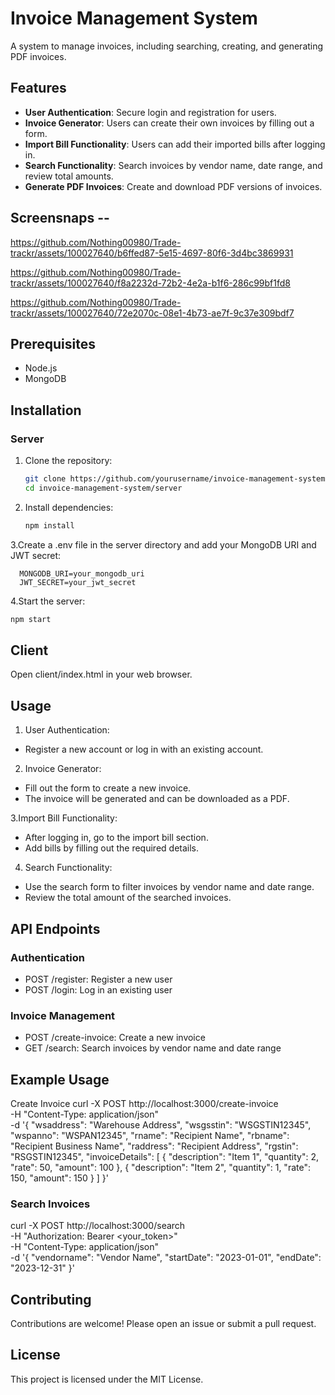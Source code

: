 # Invoice Management System

A system to manage invoices, including searching, creating, and generating PDF invoices.

## Features

- **User Authentication**: Secure login and registration for users.
- **Invoice Generator**: Users can create their own invoices by filling out a form.
- **Import Bill Functionality**: Users can add their imported bills after logging in.
- **Search Functionality**: Search invoices by vendor name, date range, and review total amounts.
- **Generate PDF Invoices**: Create and download PDF versions of invoices.

## Screensnaps -- 




https://github.com/Nothing00980/Trade-trackr/assets/100027640/b6ffed87-5e15-4697-80f6-3d4bc3869931


https://github.com/Nothing00980/Trade-trackr/assets/100027640/f8a2232d-72b2-4e2a-b1f6-286c99bf1fd8



https://github.com/Nothing00980/Trade-trackr/assets/100027640/72e2070c-08e1-4b73-ae7f-9c37e309bdf7



## Prerequisites

- Node.js
- MongoDB

## Installation

### Server

1. Clone the repository:

   ```sh
   git clone https://github.com/yourusername/invoice-management-system.git
   cd invoice-management-system/server

2. Install dependencies:
   ```sh
   npm install
3.Create a .env file in the server directory and add your MongoDB URI and JWT secret:
```plaintext
  MONGODB_URI=your_mongodb_uri
  JWT_SECRET=your_jwt_secret
```
4.Start the server:
  ```sh
  npm start
```
## Client
Open client/index.html in your web browser.

## Usage
1. User Authentication:

- Register a new account or log in with an existing account.
2. Invoice Generator:

- Fill out the form to create a new invoice.
- The invoice will be generated and can be downloaded as a PDF.
 
3.Import Bill Functionality:

- After logging in, go to the import bill section.
- Add bills by filling out the required details.
4. Search Functionality:

- Use the search form to filter invoices by vendor name and date range.
- Review the total amount of the searched invoices.
## API Endpoints
### Authentication
- POST /register: Register a new user
- POST /login: Log in an existing user
### Invoice Management
- POST /create-invoice: Create a new invoice
- GET /search: Search invoices by vendor name and date range
## Example Usage
Create Invoice
curl -X POST http://localhost:3000/create-invoice \
-H "Content-Type: application/json" \
-d '{
    "wsaddress": "Warehouse Address",
    "wsgsstin": "WSGSTIN12345",
    "wspanno": "WSPAN12345",
    "rname": "Recipient Name",
    "rbname": "Recipient Business Name",
    "raddress": "Recipient Address",
    "rgstin": "RSGSTIN12345",
    "invoiceDetails": [
        {
            "description": "Item 1",
            "quantity": 2,
            "rate": 50,
            "amount": 100
        },
        {
            "description": "Item 2",
            "quantity": 1,
            "rate": 150,
            "amount": 150
        }
    ]
}'
### Search Invoices
curl -X POST http://localhost:3000/search \
-H "Authorization: Bearer <your_token>" \
-H "Content-Type: application/json" \
-d '{
    "vendorname": "Vendor Name",
    "startDate": "2023-01-01",
    "endDate": "2023-12-31"
}'

## Contributing
Contributions are welcome! Please open an issue or submit a pull request.

## License
This project is licensed under the MIT License.





